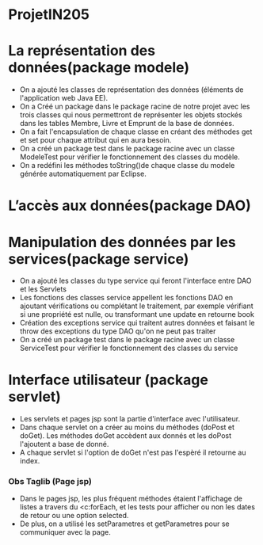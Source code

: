 # ProjetIN205

#  La représentation des données(package modele)
- On a ajouté les classes de représentation des données (éléments de l'application web Java EE). 
- On a Créé un package dans le package racine de notre projet avec les trois classes qui nous permettront de représenter les objets stockés dans les tables Membre, Livre et Emprunt de la base de données.
- On a fait l'encapsulation de chaque classe en créant des méthodes get et set pour chaque attribut qui en aura besoin.
- On a créé un package test dans le package racine avec un classe ModeleTest pour vérifier le fonctionnement des classes du modèle.
- On a redéfini les méthodes toString()de chaque classe du modele générée automatiquement par Eclipse.
# L’accès aux données(package DAO)



# Manipulation des données par les services(package service)
- On a ajouté les classes du type service qui feront l'interface entre DAO et les Servlets
- Les fonctions des classes service appellent les fonctions DAO en ajoutant vérifications ou complétant le traitement, par exemple vérifiant si une propriété est nulle, ou transformant une update en retourne book
- Création des exceptions service qui traitent autres données et faisant le throw des exceptions du type DAO qu'on ne peut pas  traiter
- On a créé un package test dans le package racine avec un classe ServiceTest pour vérifier le fonctionnement des classes du service

# Interface utilisateur (package servlet)

- Les servlets et pages jsp sont la partie d'interface avec l'utilisateur.
- Dans chaque servlet on a créer au moins du méthodes (doPost et doGet). Les méthodes doGet accèdent aux donnés et les doPost l'ajoutent a base de donné.
- A chaque servlet si l'option de doGet n'est pas l'espèré il retourne au index.

### Obs Taglib (Page jsp)
- Dans le pages jsp, les plus fréquent méthodes étaient l'affichage de listes a travers du <c:forEach, et les tests pour afficher ou non les dates de retour ou une option selected.
- De plus, on a utilisé les setParametres et getParametres pour se communiquer avec la page.

